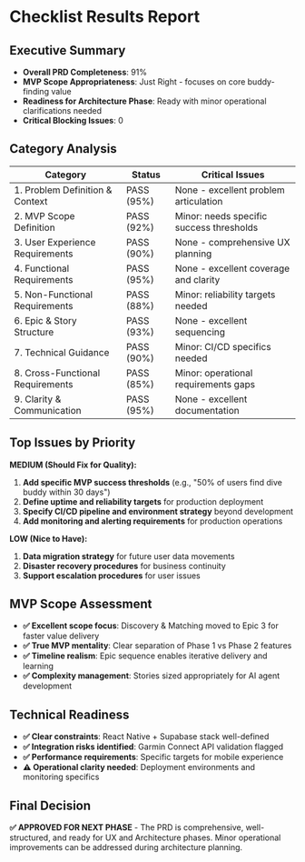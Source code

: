 # Checklist Results Report

## Executive Summary

- **Overall PRD Completeness**: 91%
- **MVP Scope Appropriateness**: Just Right - focuses on core buddy-finding value
- **Readiness for Architecture Phase**: Ready with minor operational clarifications needed
- **Critical Blocking Issues**: 0

## Category Analysis

| Category                         | Status     | Critical Issues                          |
| -------------------------------- | ---------- | ---------------------------------------- |
| 1. Problem Definition & Context  | PASS (95%) | None - excellent problem articulation    |
| 2. MVP Scope Definition          | PASS (92%) | Minor: needs specific success thresholds |
| 3. User Experience Requirements  | PASS (90%) | None - comprehensive UX planning         |
| 4. Functional Requirements       | PASS (95%) | None - excellent coverage and clarity    |
| 5. Non-Functional Requirements   | PASS (88%) | Minor: reliability targets needed        |
| 6. Epic & Story Structure        | PASS (93%) | None - excellent sequencing              |
| 7. Technical Guidance            | PASS (90%) | Minor: CI/CD specifics needed            |
| 8. Cross-Functional Requirements | PASS (85%) | Minor: operational requirements gaps     |
| 9. Clarity & Communication       | PASS (95%) | None - excellent documentation           |

## Top Issues by Priority

**MEDIUM (Should Fix for Quality):**

1. **Add specific MVP success thresholds** (e.g., "50% of users find dive buddy within 30 days")
2. **Define uptime and reliability targets** for production deployment
3. **Specify CI/CD pipeline and environment strategy** beyond development
4. **Add monitoring and alerting requirements** for production operations

**LOW (Nice to Have):**

1. **Data migration strategy** for future user data movements
2. **Disaster recovery procedures** for business continuity
3. **Support escalation procedures** for user issues

## MVP Scope Assessment

- **✅ Excellent scope focus**: Discovery & Matching moved to Epic 3 for faster value delivery
- **✅ True MVP mentality**: Clear separation of Phase 1 vs Phase 2 features
- **✅ Timeline realism**: Epic sequence enables iterative delivery and learning
- **✅ Complexity management**: Stories sized appropriately for AI agent development

## Technical Readiness

- **✅ Clear constraints**: React Native + Supabase stack well-defined
- **✅ Integration risks identified**: Garmin Connect API validation flagged
- **✅ Performance requirements**: Specific targets for mobile experience
- **⚠️ Operational clarity needed**: Deployment environments and monitoring specifics

## Final Decision

**✅ APPROVED FOR NEXT PHASE** - The PRD is comprehensive, well-structured, and ready for UX and Architecture phases. Minor operational improvements can be addressed during architecture planning.
